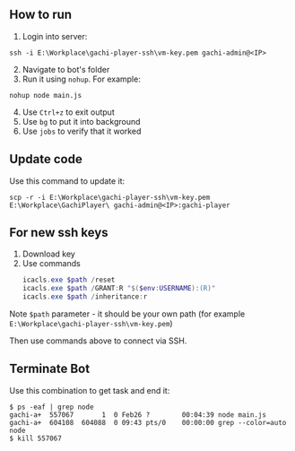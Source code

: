 ## How to run

1. Login into server:
```shell 
ssh -i E:\Workplace\gachi-player-ssh\vm-key.pem gachi-admin@<IP>
```
2. Navigate to bot's folder
3. Run it using `nohup`. For example:
```shell
nohup node main.js
```
4. Use `Ctrl+z` to exit output
5. Use `bg` to put it into background
6. Use `jobs` to verify that it worked

## Update code 

Use this command to update it:
```shell
scp -r -i E:\Workplace\gachi-player-ssh\vm-key.pem E:\Workplace\GachiPlayer\ gachi-admin@<IP>:gachi-player 
```

## For new ssh keys 
1. Download key
2. Use commands
    ```powershell
    icacls.exe $path /reset
    icacls.exe $path /GRANT:R "$($env:USERNAME):(R)"
    icacls.exe $path /inheritance:r
    ```
Note `$path` parameter - it should be your own path (for example `E:\Workplace\gachi-player-ssh\vm-key.pem`)

Then use commands above to connect via SSH.
    
## Terminate Bot 

Use this combination to get task and end it: 

```shell 
$ ps -eaf | grep node
gachi-a+  557067       1  0 Feb26 ?        00:04:39 node main.js
gachi-a+  604108  604088  0 09:43 pts/0    00:00:00 grep --color=auto node
$ kill 557067
```